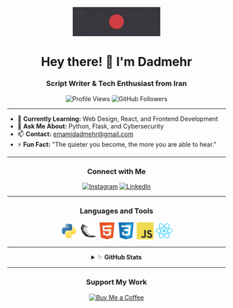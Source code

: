 <div align="center">
  <img src="https://github.com/BDadmehr0/BDadmehr0/blob/main/assets/Patrick.gif" alt="Hi there!" width="40%" />
</div>

<h1 align="center">Hey there! 👋 I'm Dadmehr</h1>
<h3 align="center">Script Writer & Tech Enthusiast from Iran</h3>

<p align="center">
  <img src="https://komarev.com/ghpvc/?username=BDadmehr0&label=Profile%20views&color=blueviolet&style=flat-square" alt="Profile Views" />
  <img src="https://img.shields.io/github/followers/BDadmehr0?style=social" alt="GitHub Followers" />
</p>

---

- 🌱 **Currently Learning:** Web Design, React, and Frontend Development
- 💬 **Ask Me About:** Python, Flask, and Cybersecurity
- 📫 **Contact:** [emamidadmehr@gmail.com](mailto:emamidadmehr@gmail.com)
- ⚡ **Fun Fact:** "The quieter you become, the more you are able to hear."

---

<h3 align="center">Connect with Me</h3>
<p align="center">
  <a href="https://instagram.com/garfoxteam" target="_blank"><img src="https://raw.githubusercontent.com/rahuldkjain/github-profile-readme-generator/master/src/images/icons/Social/instagram.svg" alt="Instagram" height="30" width="40" /></a>
  <a href="https://www.linkedin.com/in/yourlinkedin" target="_blank"><img src="https://raw.githubusercontent.com/rahuldkjain/github-profile-readme-generator/master/src/images/icons/Social/linked-in-alt.svg" alt="LinkedIn" height="30" width="40" /></a>
</p>

---

<h3 align="center">Languages and Tools</h3>
<p align="center">
  <img src="https://raw.githubusercontent.com/devicons/devicon/master/icons/python/python-original.svg" alt="Python" width="40" height="40"/> 
  <img src="https://raw.githubusercontent.com/devicons/devicon/master/icons/flask/flask-original.svg" alt="Flask" width="40" height="40"/> 
  <img src="https://raw.githubusercontent.com/devicons/devicon/master/icons/html5/html5-original.svg" alt="HTML" width="40" height="40"/>
  <img src="https://raw.githubusercontent.com/devicons/devicon/master/icons/css3/css3-original.svg" alt="CSS" width="40" height="40"/> 
  <img src="https://raw.githubusercontent.com/devicons/devicon/master/icons/javascript/javascript-original.svg" alt="JavaScript" width="40" height="40"/> 
  <img src="https://raw.githubusercontent.com/devicons/devicon/master/icons/react/react-original.svg" alt="React" width="40" height="40"/> 
</p>

---

<details>
  <summary align="center">✨ <b>GitHub Stats</b></summary>
  <p align="center">
    <img src="https://github-readme-streak-stats.herokuapp.com/?user=BDadmehr0&theme=dark&hide_border=true" alt="GitHub Streak"/>
    <br>
    <img src="https://github-readme-stats.vercel.app/api?username=BDadmehr0&show_icons=true&theme=dark&count_private=true&hide_border=true" alt="GitHub Stats"/>
    <br>
    <img src="https://github-readme-stats.vercel.app/api/top-langs/?username=BDadmehr0&layout=compact&theme=dark&hide_border=true" alt="Top Languages"/>
  </p>
</details>

---

<h3 align="center">Support My Work</h3>
<p align="center"><a href="https://www.buymeacoffee.com/emamidadmeR"> <img src="https://cdn.buymeacoffee.com/buttons/v2/default-yellow.png" height="50" width="210" alt="Buy Me a Coffee" /></a></p>
